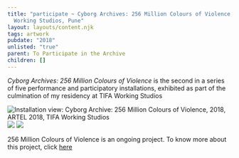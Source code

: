 ```yaml
---
title: "participate ~ Cyborg Archives: 256 Million Colours of Violence, TIFA
  Working Studios, Pune"
layout: layouts/content.njk
tags: artwork
pubdate: "2018"
unlisted: "true"
parent: To Participate in the Archive
children: []
---
```

_Cyborg Archives: 256 Million Colours of Violence_ is the second in a series of five performance and participatory installations, exhibited as part of the culmination of my residency at TIFA Working Studios

![Installation view: Cyborg Archive: 256 Million Colours of Violence, 2018, ARTEL 2018, TIFA Working Studios](https://ik.imagekit.io/mp/aam/tr:w-1000/ali-akbar-mehta_installation-view-01_cyborg-archive-256-million-colours-of-violence_tifa-working-studios_2018.jpg)
![](https://ik.imagekit.io/mp/aam/tr:w-1000/ali-akbar-mehta_installation-view-03_cyborg-archive-256-million-colours-of-violence_tifa-working-studios_2018.jpg)
![](https://ik.imagekit.io/mp/aam/tr:w-1000/ali-akbar-mehta_installation-view-of-wall-01_cyborg-archive-256-million-colours-of-violence_tifa-working-studios_2018.jpg)

256 Million Colours of Violence is an ongoing project. To know more about this project, click [here](https://aliakbarmehta.com/content/256-million-colours-of-violence)
